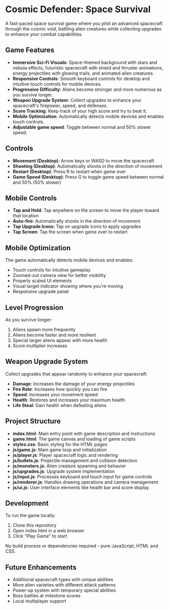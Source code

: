 # Cosmic Defender: Space Survival

A fast-paced space survival game where you pilot an advanced spacecraft through the cosmic void, battling alien creatures while collecting upgrades to enhance your combat capabilities.

## Game Features

- **Immersive Sci-Fi Visuals**: Space-themed background with stars and nebula effects, futuristic spacecraft with shield and thruster animations, energy projectiles with glowing trails, and animated alien creatures.
- **Responsive Controls**: Smooth keyboard controls for desktop and intuitive touch controls for mobile devices.
- **Progressive Difficulty**: Aliens become stronger and more numerous as you survive longer.
- **Weapon Upgrade System**: Collect upgrades to enhance your spacecraft's firepower, speed, and defenses.
- **Score Tracking**: Keep track of your high score and try to beat it.
- **Mobile Optimization**: Automatically detects mobile devices and enables touch controls.
- **Adjustable game speed**: Toggle between normal and 50% slower speed.

## Controls

- **Movement (Desktop)**: Arrow keys or WASD to move the spacecraft
- **Shooting (Desktop)**: Automatically shoots in the direction of movement
- **Restart (Desktop)**: Press R to restart when game over
- **Game Speed (Desktop)**: Press G to toggle game speed between normal and 50% (50% slower)

## Mobile Controls

- **Tap and Hold**: Tap anywhere on the screen to move the player toward that location
- **Auto-fire**: Automatically shoots in the direction of movement
- **Tap Upgrade Icons**: Tap on upgrade icons to apply upgrades
- **Tap Screen**: Tap the screen when game over to restart

## Mobile Optimization

The game automatically detects mobile devices and enables:
- Touch controls for intuitive gameplay
- Zoomed-out camera view for better visibility
- Properly scaled UI elements
- Visual target indicator showing where you're moving
- Responsive upgrade panel

## Level Progression

As you survive longer:
1. Aliens spawn more frequently
2. Aliens become faster and more resilient
3. Special larger aliens appear with more health
4. Score multiplier increases

## Weapon Upgrade System

Collect upgrades that appear randomly to enhance your spacecraft:
- **Damage**: Increases the damage of your energy projectiles
- **Fire Rate**: Increases how quickly you can fire
- **Speed**: Increases your movement speed
- **Health**: Restores and increases your maximum health
- **Life Steal**: Gain health when defeating aliens

## Project Structure

- **index.html**: Main entry point with game description and instructions
- **game.html**: The game canvas and loading of game scripts
- **styles.css**: Basic styling for the HTML pages
- **js/game.js**: Main game loop and initialization
- **js/player.js**: Player spacecraft logic and rendering
- **js/bullets.js**: Projectile management and collision detection
- **js/monsters.js**: Alien creature spawning and behavior
- **js/upgrades.js**: Upgrade system implementation
- **js/input.js**: Processes keyboard and touch input for game controls
- **js/renderer.js**: Handles drawing operations and camera management
- **js/ui.js**: User interface elements like health bar and score display

## Development

To run the game locally:
1. Clone this repository
2. Open index.html in a web browser
3. Click "Play Game" to start

No build process or dependencies required - pure JavaScript, HTML and CSS.

## Future Enhancements

- Additional spacecraft types with unique abilities
- More alien varieties with different attack patterns
- Power-up system with temporary special abilities
- Boss battles at milestone scores
- Local multiplayer support 